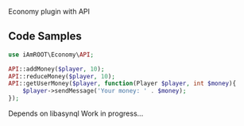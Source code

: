 Economy plugin with API

## Code Samples
```php
use iAmROOT\Economy\API;

API::addMoney($player, 10);
API::reduceMoney($player, 10);
API::getUserMoney($player, function(Player $player, int $money){
    $player->sendMessage('Your money: ' . $money);
});
```
Depends on libasynql
Work in progress...